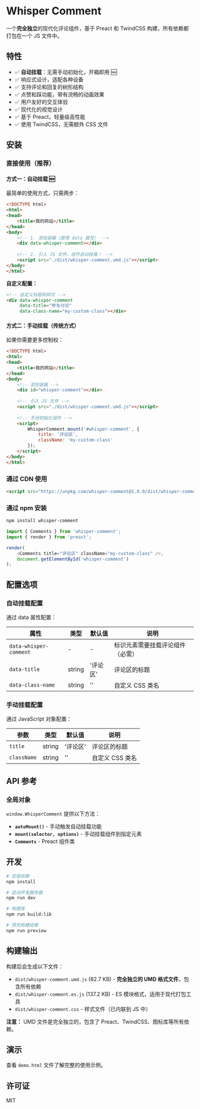 # Whisper Comment

一个**完全独立**的现代化评论组件，基于 Preact 和 TwindCSS 构建，所有依赖都打包在一个 JS 文件中。

## 特性

- ✅ **自动挂载**：无需手动初始化，开箱即用 🆕
- ✅ 响应式设计，适配各种设备
- ✅ 支持评论和回复的树形结构
- ✅ 点赞和踩功能，带有流畅的动画效果
- ✅ 用户友好的交互体验
- ✅ 现代化的视觉设计
- ✅ 基于 Preact，轻量级高性能
- ✅ 使用 TwindCSS，无需额外 CSS 文件

## 安装

### 直接使用（推荐）

#### 方式一：自动挂载 🆕

最简单的使用方式，只需两步：

```html
<!DOCTYPE html>
<html>
<head>
    <title>我的网站</title>
</head>
<body>
    <!-- 1. 添加容器（使用 data 属性） -->
    <div data-whisper-comment></div>
    
    <!-- 2. 引入 JS 文件，组件自动挂载！ -->
    <script src="./dist/whisper-comment.umd.js"></script>
</body>
</html>
```

**自定义配置：**

```html
<!-- 自定义标题和样式 -->
<div data-whisper-comment 
     data-title="参与讨论" 
     data-class-name="my-custom-class"></div>
```

#### 方式二：手动挂载（传统方式）

如果你需要更多控制权：

```html
<!DOCTYPE html>
<html>
<head>
    <title>我的网站</title>
</head>
<body>
    <!-- 添加容器 -->
    <div id="whisper-comment"></div>
    
    <!-- 引入 JS 文件 -->
    <script src="./dist/whisper-comment.umd.js"></script>
    
    <!-- 手动初始化组件 -->
    <script>
        WhisperComment.mount('#whisper-comment', {
            title: '评论区',
            className: 'my-custom-class'
        });
    </script>
</body>
</html>
```

### 通过 CDN 使用

```html
<script src="https://unpkg.com/whisper-comment@1.0.0/dist/whisper-comment.umd.js"></script>
```

### 通过 npm 安装

```bash
npm install whisper-comment
```

```javascript
import { Comments } from 'whisper-comment';
import { render } from 'preact';

render(
    <Comments title="评论区" className="my-custom-class" />,
    document.getElementById('whisper-comment')
);
```

## 配置选项

### 自动挂载配置

通过 data 属性配置：

| 属性 | 类型 | 默认值 | 说明 |
|------|------|--------|------|
| `data-whisper-comment` | - | - | 标识元素需要挂载评论组件（必需） |
| `data-title` | string | '评论区' | 评论区的标题 |
| `data-class-name` | string | '' | 自定义 CSS 类名 |

### 手动挂载配置

通过 JavaScript 对象配置：

| 参数 | 类型 | 默认值 | 说明 |
|------|------|--------|------|
| `title` | string | '评论区' | 评论区的标题 |
| `className` | string | '' | 自定义 CSS 类名 |

## API 参考

### 全局对象

`window.WhisperComment` 提供以下方法：

- **`autoMount()`** - 手动触发自动挂载功能
- **`mount(selector, options)`** - 手动挂载组件到指定元素
- **`Comments`** - Preact 组件类

## 开发

```bash
# 安装依赖
npm install

# 启动开发服务器
npm run dev

# 构建库
npm run build:lib

# 预览构建结果
npm run preview
```

## 构建输出

构建后会生成以下文件：

- `dist/whisper-comment.umd.js` (82.7 KB) - **完全独立的 UMD 格式文件**，包含所有依赖
- `dist/whisper-comment.es.js` (137.2 KB) - ES 模块格式，适用于现代打包工具
- `dist/whisper-comment.css` - 样式文件（已内联到 JS 中）

**注意：** UMD 文件是完全独立的，包含了 Preact、TwindCSS、图标库等所有依赖。

## 演示

查看 `demo.html` 文件了解完整的使用示例。

## 许可证

MIT 
